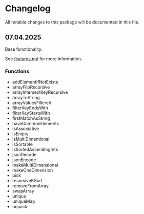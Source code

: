 # Changelog

All notable changes to this package will be documented in this file.

## 07.04.2025

Base functionality.

See [features.md](docs/features.md) for more information.

### Functions
- addElementIfNotExists
- arrayFlipRecursive
- arrayIntersectKeyRecursive
- arrayToString
- arrayValuesFiltered
- filterKeyEndsWith
- filterKeyStartsWith
- firstMatchAsString
- haveCommonElements
- isAssociative
- isEmpty
- isMultiDimentional
- isSortable
- isSortedAscendingInts
- jsonDecode
- jsonEncode
- makeMultiDimensional
- makeOneDimension
- pick
- recursiveKSort
- removeFromArray
- swapArray
- unique
- uniqueMap
- unpack
